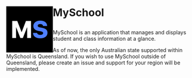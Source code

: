 <h1> <p "font-size:200px;"> <img align="left" src="https://github.com/HSP-Studios/MySchool/blob/main/MySchool/resources/logo/png/Dark-Icon.png" alt="" width="125">MySchool</p> </h1>

MySchool is an application that manages and displays student and class information at a glance.

As of now, the only Australian state supported within MySchool is Queensland. 
If you wish to use MySchool outside of Queensland, please create an issue and support for your region will be implemented.
